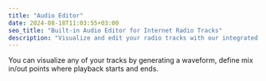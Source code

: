 ```yaml
---
title: "Audio Editor"
date: 2024-08-18T11:03:55+03:00
seo_title: "Built-in Audio Editor for Internet Radio Tracks"
description: "Visualize and edit your radio tracks with our integrated audio editor. Generate waveforms and define precise mix in/out points for professional sound transitions."
---
```


You can visualize any of your tracks by generating a waveform, define mix in/out points where playback starts and ends.
